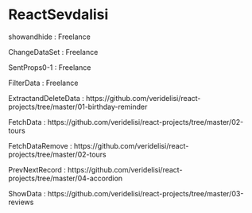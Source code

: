 # ReactSevdalisi
<p> showandhide : Freelance </p>
<p> ChangeDataSet : Freelance </p>
<p> SentProps0-1 : Freelance </p>
<p> FilterData : Freelance </p>

<p> ExtractandDeleteData : https://github.com/veridelisi/react-projects/tree/master/01-birthday-reminder </p>
<p>FetchData : https://github.com/veridelisi/react-projects/tree/master/02-tours</p>
<p>FetchDataRemove : https://github.com/veridelisi/react-projects/tree/master/02-tours</p>
<p>PrevNextRecord : https://github.com/veridelisi/react-projects/tree/master/04-accordion</p>
<p>ShowData : https://github.com/veridelisi/react-projects/tree/master/03-reviews</p>
